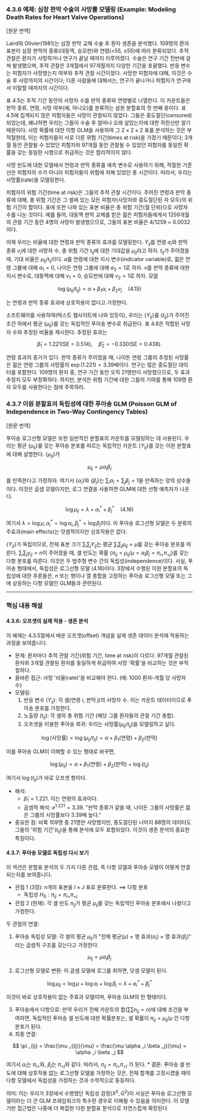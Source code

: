 ### 4.3.6 예제: 심장 판막 수술의 사망률 모델링 (Example: Modeling Death Rates for Heart Valve Operations)

[원문 번역]

Laird와 Olivier(1981)는 심장 판막 교체 수술 후 환자 생존을 분석했다. 109명의 환자 표본이 심장 판막의 종류(대동맥, 승모판)와 연령(<55, ≥55)에 따라 분류되었다. 추적 관찰은 환자가 사망하거나 연구가 끝날 때까지 이루어졌다. 수술은 연구 기간 전반에 걸쳐 발생했으며, 추적 관찰은 3개월에서 97개월까지 다양한 기간을 포괄했다. 반응 변수는 피험자가 사망했는지 여부와 추적 관찰 시간이었다. 사망한 피험자에 대해, 이것은 수술 후 사망까지의 시간이다; 다른 사람들에 대해서는, 연구가 끝나거나 피험자가 연구에서 이탈할 때까지의 시간이다.

표 4.5는 추적 기간 동안의 사망자 수를 판막 종류와 연령별로 나열한다. 이 카운트들은 판막 종류, 연령, 사망 여부(예, 아니오)를 분류하는 삼원 분할표의 첫 번째 층이다. 표 4.5에 집계되지 않은 피험자들은 사망이 관찰되지 않았다. 그들은 중도절단(censored)되었는데, 왜냐하면 우리는 그들이 수술 후 얼마나 오래 살았는지에 대한 하한선만 알기 때문이다. 사망 확률에 대한 이항 GLM을 사용하여 그 $2 \times 2 \times 2$ 표를 분석하는 것은 부적절한데, 이는 피험자들이 서로 다른 위험 기간(times at risk)을 가졌기 때문이다; 3개월 동안 관찰될 수 있었던 피험자와 97개월 동안 관찰될 수 있었던 피험자를 동일한 확률을 갖는 동일한 시행으로 취급하는 것은 합리적이지 않다.

사망 빈도에 대한 모델에서 연령과 판막 종류를 예측 변수로 사용하기 위해, 적절한 기준선은 피험자의 수가 아니라 피험자들이 위험에 처해 있었던 총 시간이다. 따라서, 우리는 사망률(rate)을 모델링한다.

피험자의 위험 기간(time at risk)은 그들의 추적 관찰 시간이다. 주어진 연령과 판막 종류에 대해, 총 위험 기간은 그 셀에 있는 모든 피험자(사망자와 중도절단된 자 모두)의 위험 기간의 합이다. 표에 또한 나와 있는 표본 비율은 총 위험 기간(월 단위)으로 사망자 수를 나눈 것이다. 예를 들어, 대동맥 판막 교체를 받은 젊은 피험자들에게서 1259개월의 관찰 기간 동안 4명의 사망이 발생했으므로, 그들의 표본 비율은 4/1259 = 0.0032이다.

이제 우리는 비율에 대한 연령과 판막 종류의 효과를 모델링한다. $Y _{ij}$를 연령 $a _i$와 판막 종류 $v _j$에 대한 사망자 수, 총 위험 기간 $t _{ij}$에 대한 기대값을 $\mu _{ij}$라고 하자. $t _{ij}$가 주어졌을 때, 기대 비율은 $\mu _{ij}/t _{ij}$이다. $a$를 연령에 대한 지시 변수(indicator variable)로, 젊은 연령 그룹에 대해 $a _1=0$, 나이든 연령 그룹에 대해 $a _2=1$로 하자. $v$를 판막 종류에 대한 지시 변수로, 대동맥에 대해 $v _1=0$, 승모판에 대해 $v _2=1$로 하자. 모델

$$ \log(\mu _{ij}/t _{ij}) = \alpha + \beta _1 a _i + \beta _2 v _j \quad (4.15) $$

는 연령과 판막 종류 효과에 상호작용이 없다고 가정한다.

소프트웨어를 사용하여(텍스트 웹사이트에 나와 있듯이), 우리는 $\{Y _{ij}\}$를 $\{t _{ij}\}$가 주어진 조건 하에서 평균 $\{\mu _{ij}\}$를 갖는 독립적인 푸아송 변수로 취급한다. 표 4.6은 적합된 사망자 수와 추정된 비율을 제시한다. 추정된 효과는

$$ \hat{\beta} _1 = 1.221 (\text{SE}=0.514), \quad \hat{\beta} _2 = -0.330 (\text{SE}=0.438). $$

연령 효과의 증거가 있다. 판막 종류가 주어졌을 때, 나이든 연령 그룹의 추정된 사망률은 젊은 연령 그룹의 사망률의 $\exp(1.221)=3.39$배이다. 연구는 많은 중도절단 데이터를 포함한다. 109명의 환자 중, 연구 기간 동안 오직 21명만이 사망했으므로, 두 효과 추정치 모두 부정확하다. 하지만, 분석은 위험 기간에 대한 그들의 기여를 통해 109명 환자 모두를 사용한다는 점에 주목하라.

### 4.3.7 이원 분할표의 독립성에 대한 푸아송 GLM (Poisson GLM of Independence in Two-Way Contingency Tables)

[원문 번역]

푸아송 로그선형 모델은 또한 일반적인 분할표의 카운트를 모델링하는 데 사용된다. 우리는 평균 $\{\mu _{ij}\}$를 갖는 푸아송 분포를 따르는 독립적인 카운트 $\{Y _{ij}\}$를 갖는 이원 분할표에 대해 설명한다. $\{\mu _{ij}\}$가

$$ \mu _{ij} = \mu \alpha _i \beta _j $$

를 만족한다고 가정하자. 여기서 $\{\alpha _i\}$와 $\{\beta _j\}$는 $\sum _i \alpha _i = \sum _j \beta _j = 1$을 만족하는 양의 상수들이다. 이것은 곱셈 모델이지만, 로그 연결을 사용하면 GLM에 대한 선형 예측자가 나온다.

$$ \log \mu _{ij} = \lambda + \alpha _i^* + \beta _j^* \quad (4.16) $$

여기서 $\lambda = \log\mu, \alpha _i^* = \log\alpha _i, \beta _j^* = \log\beta _j$이다. 이 푸아송 로그선형 모델은 두 분류의 주효과(main effects)는 덧셈적이지만 상호작용은 없다.

$\{Y _{ij}\}$가 독립이므로, 전체 표본 크기 $\sum _i\sum _j Y _{ij}$는 평균 $\sum _i\sum _j \mu _{ij} = \mu$를 갖는 푸아송 분포를 따른다. $\sum _i\sum _j y _{ij} = n$이 주어졌을 때, 셀 빈도는 확률 $\{\pi _{ij} = \mu _{ij}/\mu = \alpha _i \beta _j = \pi _{i+}\pi _{+j}\}$를 갖는 다항 분포를 따른다. 이것은 두 범주형 변수 간의 독립성(independence)이다. 사실, 푸아송 형태에서, 독립성은 로그선형 모델 (4.16)이다. 3장에서 수행된 이원 분할표의 독립성에 대한 추론들은, $n$ 또는 행이나 열 총합을 고정하는 푸아송 로그선형 모델 또는 그에 상응하는 다항 모델인 GLM들과 관련된다.

---

### 핵심 내용 해설

#### 4.3.6: 오프셋의 실제 적용 - 생존 분석

이 예제는 4.3.5절에서 배운 오프셋(offset) 개념을 실제 생존 데이터 분석에 적용하는 과정을 보여줍니다.

*   문제: 환자마다 추적 관찰 기간(위험 기간, time at risk)이 다르다. 97개월 관찰된 환자와 3개월 관찰된 환자를 동일하게 취급하여 사망 '확률'을 비교하는 것은 부적절하다.
*   올바른 접근: 사망 '비율(rate)'을 비교해야 한다. (예: 1000 환자-개월 당 사망자 수)
*   모델링:
    1.  반응 변수 ($Y _{ij}$): 각 셀(연령 $i$, 판막 $j$)의 사망자 수. 이는 카운트 데이터이므로 푸아송 분포를 가정한다.
    2.  노출량 ($t _{ij}$): 각 셀의 총 위험 기간 (해당 그룹 환자들의 관찰 기간 총합).
    3.  오프셋을 이용한 푸아송 회귀: 우리는 사망률($\mu _{ij}/t _{ij}$)을 모델링하고 싶다.

$$ \log(\text{사망률}) = \log(\mu _{ij}/t _{ij}) = \alpha + \beta _1(\text{연령}) + \beta _2(\text{판막}) $$
 
이를 푸아송 GLM이 이해할 수 있는 형태로 바꾸면,

$$ \log(\mu _{ij}) = \alpha + \beta _1(\text{연령}) + \beta _2(\text{판막}) + \log(t _{ij}) $$

여기서 $\log(t _{ij})$가 바로 오프셋 항이다.

*   해석:
    *   $\hat{\beta} _1=1.221$. 이는 연령의 효과이다.
    *   곱셈적 해석: $e^{1.221} = 3.39$. "판막 종류가 같을 때, 나이든 그룹의 사망률은 젊은 그룹의 사망률보다 3.39배 높다."
*   중요한 점: 비록 109명 중 21명만 사망했지만, 중도절단된 나머지 88명의 데이터도 그들의 '위험 기간'($t _{ij}$)을 통해 분석에 모두 포함되었다. 이것이 생존 분석의 중요한 특징이다.

#### 4.3.7: 푸아송 모델로 독립성 다시 보기

이 섹션은 분할표 분석의 두 가지 다른 관점, 즉 다항 모델과 푸아송 모델이 어떻게 연결되는지를 보여줍니다.

*   관점 1 (3장): $n$개의 표본을 $I \times J$ 표로 분류한다. $\implies$ 다항 분포
    *   독립성 $H _0: \pi _{ij} = \pi _{i+}\pi _{+j}$
*   관점 2 (현재): 각 셀 빈도 $n _{ij}$가 평균 $\mu _{ij}$를 갖는 독립적인 푸아송 분포에서 나왔다고 가정한다.

두 관점의 연결:
1.  푸아송 독립성 모델: 각 셀의 평균 $\mu _{ij}$가 "전체 평균($\mu$) $\times$ 행 효과($\alpha _i$) $\times$ 열 효과($\beta _j$)" 라는 곱셈적 구조를 갖는다고 가정한다.

$$ \mu _{ij} = \mu \alpha _i \beta _j $$

2.  로그선형 모델로 변환: 이 곱셈 모델에 로그를 취하면, 덧셈 모델이 된다.

$$ \log \mu _{ij} = \log\mu + \log\alpha _i + \log\beta _j = \lambda + \alpha _i^* + \beta _j^* $$

이것이 바로 상호작용이 없는 주효과 모델이며, 푸아송 GLM의 한 형태이다.

3.  푸아송에서 다항으로: 만약 우리가 전체 카운트의 합($\sum\sum n _{ij} = n$)에 대해 조건을 부여하면, 독립적인 푸아송 셀 빈도에 대한 확률분포는, 셀 확률이 $\pi _{ij} = \mu _{ij}/\mu$ 인 다항분포가 된다.
4.  최종 연결:

$$ \pi _{ij} = \frac{\mu _{ij}}{\mu} = \frac{\mu \alpha _i \beta _j}{\mu} = \alpha _i \beta _j $$

여기서 $\alpha _i$는 $\pi _{i+}$와, $\beta _j$는 $\pi _{+j}$와 같다. 따라서, $\pi _{ij} = \pi _{i+}\pi _{+j}$ 가 된다.
    *   결론: 푸아송 셀 빈도에 대해 상호작용 없는 로그선형 모델을 가정하는 것은, 전체 합계를 고정시켰을 때의 다항 모델에서 독립성을 가정하는 것과 수학적으로 동등하다.

의미: 이는 우리가 3장에서 수행했던 독립성 검정($X^2, G^2$)이 사실은 푸아송 로그선형 모델이라는 더 큰 GLM 프레임워크의 특수한 경우로 이해될 수 있음을 의미한다. 이 모델 기반 접근법은 나중에 더 복잡한 다원 분할표 분석으로 자연스럽게 확장된다.
